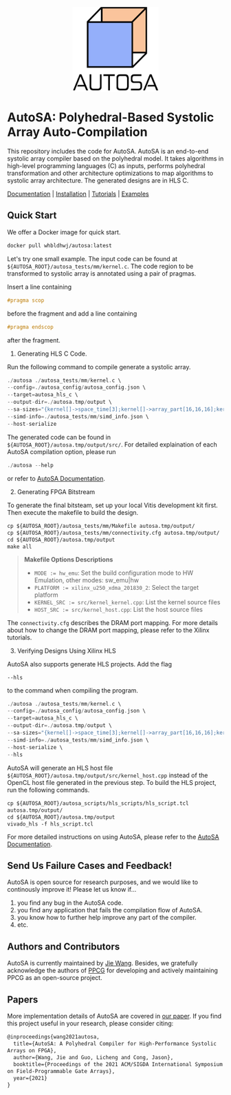 <div align="center">
  <img src=".github/autosa_logo.png", width="200">
</div>



# AutoSA: Polyhedral-Based Systolic Array Auto-Compilation

This repository includes the code for AutoSA. AutoSA is an end-to-end systolic array compiler based on the polyhedral model. It takes algorithms in high-level programming languages (C) as inputs, performs polyhedral transformation and other architecture optimizations to map algorithms to systolic array architecture. The generated designs are in HLS C.

[Documentation]() |
[Installation]() |
[Tutorials]() |
[Examples]()

## Quick Start
We offer a Docker image for quick start.
```bash
docker pull whbldhwj/autosa:latest
```

Let's try one small example. The input code can be found at `${AUTOSA_ROOT}/autosa_tests/mm/kernel.c`. The code region to be transformed to systolic array 
is annotated using a pair of pragmas.

Insert a line containing 
```c
#pragma scop
```
before the fragment and add a line containing
```c
#pragma endscop
```
after the fragment.

1. Generating HLS C Code.

Run the following command to compile generate a systolic array.
```c
./autosa ./autosa_tests/mm/kernel.c \
--config=./autosa_config/autosa_config.json \
--target=autosa_hls_c \
--output-dir=./autosa.tmp/output \
--sa-sizes="{kernel[]->space_time[3];kernel[]->array_part[16,16,16];kernel[]->latency[8,8];kernel[]->simd[2]}" \
--simd-info=./autosa_tests/mm/simd_info.json \
--host-serialize
```
The generated code can be found in `${AUTOSA_ROOT}/autosa.tmp/output/src/`.
For detailed explaination of each AutoSA compilation option, please run
```c
./autosa --help
```
or refer to [AutoSA Documentation]().

2. Generating FPGA Bitstream

To generate the final bitsteam, set up your local Vitis development kit first.
Then execute the makefile to build the design.
```
cp ${AUTOSA_ROOT}/autosa_tests/mm/Makefile autosa.tmp/output/
cp ${AUTOSA_ROOT}/autosa_tests/mm/connectivity.cfg autosa.tmp/output/
cd ${AUTOSA_ROOT}/autosa.tmp/output
make all
```
>**Makefile Options Descriptions**
>
>* `MODE := hw_emu`: Set the build configuration mode to HW Emulation, other modes: sw_emu|hw
>* `PLATFORM := xilinx_u250_xdma_201830_2`: Select the target platform
>* `KERNEL_SRC := src/kernel_kernel.cpp`: List the kernel source files
> * `HOST_SRC := src/kernel_host.cpp`: List the host source files

The `connectivity.cfg` describes the DRAM port mapping. For more details about how to change the DRAM port mapping, please refer to the Xilinx tutorials.

3. Verifying Designs Using Xilinx HLS

AutoSA also supports generate HLS projects. Add the flag
```
--hls
```
to the command when compiling the program.

```c
./autosa ./autosa_tests/mm/kernel.c \
--config=./autosa_config/autosa_config.json \
--target=autosa_hls_c \
--output-dir=./autosa.tmp/output \
--sa-sizes="{kernel[]->space_time[3];kernel[]->array_part[16,16,16];kernel[]->latency[8,8];kernel[]->simd[2]}" \
--simd-info=./autosa_tests/mm/simd_info.json \
--host-serialize \
--hls
```

AutoSA will generate an HLS host file `${AUTOSA_ROOT}/autosa.tmp/output/src/kernel_host.cpp` instead of the OpenCL host file generated in the previous step. To build the HLS project, run the following commands.
```
cp ${AUTOSA_ROOT}/autosa_scripts/hls_scripts/hls_script.tcl autosa.tmp/output/
cd ${AUTOSA_ROOT}/autosa.tmp/output
vivado_hls -f hls_script.tcl
```

For more detailed instructions on using AutoSA, please refer to the [AutoSA Documentation]().

## Send Us Failure Cases and Feedback!
AutoSA is open source for research purposes, and we would like to continously improve it! Please let us know if...

1. you find any bug in the AutoSA code.
2. you find any application that fails the compilation flow of AutoSA.
3. you know how to further help improve any part of the compiler.
4. etc.

## Authors and Contributors
AutoSA is currently maintained by [Jie Wang](http://cadlab.cs.ucla.edu/~jaywang/).
Besides, we gratefully acknowledge the authors of [PPCG](https://github.com/Meinersbur/ppcg) for developing and actively maintaining PPCG as an open-source project.

## Papers
More implementation details of AutoSA are covered in [our paper](https://github.com/Meinersbur/ppcg). If you find this project useful in your research, please consider citing:

    @inproceedings{wang2021autosa,
      title={AutoSA: A Polyhedral Compiler for High-Performance Systolic Arrays on FPGA},
      author={Wang, Jie and Guo, Licheng and Cong, Jason},
      booktitle={Proceedings of the 2021 ACM/SIGDA International Symposium on Field-Programmable Gate Arrays},
      year={2021}
    }